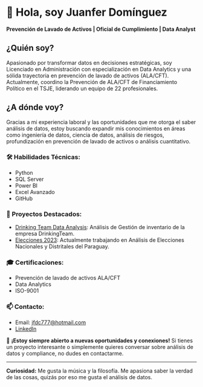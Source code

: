 # 👋 Hola, soy Juanfer Domínguez

**Prevención de Lavado de Activos | Oficial de Cumplimiento | Data Analyst**

## ¿Quién soy?
Apasionado por transformar datos en decisiones estratégicas, soy Licenciado en Administración con especialización en Data Analytics y una sólida trayectoria en prevención de lavado de activos (ALA/CFT). Actualmente, coordino la Prevención de ALA/CFT de Financiamiento Político en el TSJE, liderando un equipo de 22 profesionales.

## ¿A dónde voy?
Gracias a mi experiencia laboral y las oportunidades que me otorga el saber análisis de datos, estoy buscando expandir mis conocimientos en áreas como ingeniería de datos, ciencia de datos, análisis de riesgos, profundización en prevención de lavado de activos o análisis cuantitativo.

### 🛠 Habilidades Técnicas:
- Python
- SQL Server
- Power BI
- Excel Avanzado
- GitHub

### 🚀 Proyectos Destacados:
- [Drinking Team Data Analysis](https://github.com/jorgelqc/DrikingTeam): Análisis de Gestión de inventario de la empresa DrinkingTeam.
- [Elecciones 2023](https://github.com/Somnus-py/Elecciones_2023): Actualmente trabajando en Análisis de Elecciones Nacionales y Distritales del Paraguay.

### 🎓 Certificaciones:
- Prevención de lavado de activos ALA/CFT
- Data Analytics
- ISO-9001

### 📫 Contacto:
- Email: [jfdc777@hotmail.com](mailto:jfdc777@hotmail.com)
- [LinkedIn](https://www.linkedin.com/in/juan-f-dominguez-55119b224/)

📢 **¡Estoy siempre abierto a nuevas oportunidades y conexiones!** Si tienes un proyecto interesante o simplemente quieres conversar sobre análisis de datos y compliance, no dudes en contactarme.

---

**Curiosidad:** Me gusta la música y la filosofía. Me apasiona saber la verdad de las cosas, quizás por eso me gusta el análisis de datos.

